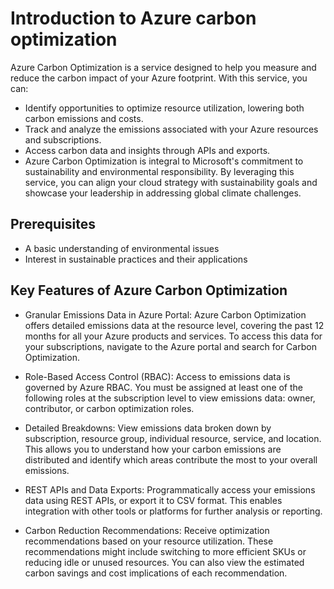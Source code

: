 # Introduction to Azure carbon optimization


Azure Carbon Optimization is a service designed to help you measure and reduce the carbon impact of your Azure footprint. With this service, you can:

 - Identify opportunities to optimize resource utilization, lowering both carbon emissions and costs.
 - Track and analyze the emissions associated with your Azure resources and subscriptions.
 - Access carbon data and insights through APIs and exports.
 - Azure Carbon Optimization is integral to Microsoft's commitment to sustainability and environmental responsibility. By leveraging this service, you can align your cloud strategy with sustainability goals and showcase your leadership in addressing global climate challenges.

## Prerequisites
- A basic understanding of environmental issues
- Interest in sustainable practices and their applications

## Key Features of Azure Carbon Optimization

- Granular Emissions Data in Azure Portal:
   Azure Carbon Optimization offers detailed emissions data at the resource level, covering the past 12 months for all your Azure products and services. To access this data for your subscriptions, navigate to the Azure portal and search for Carbon Optimization.

- Role-Based Access Control (RBAC):
  Access to emissions data is governed by Azure RBAC. You must be assigned at least one of the following roles at the subscription level to view emissions data: owner, contributor, or carbon optimization roles.

- Detailed Breakdowns:
   View emissions data broken down by subscription, resource group, individual resource, service, and location. This allows you to understand how your carbon emissions are distributed and identify which areas contribute the most to your overall emissions.

- REST APIs and Data Exports:
  Programmatically access your emissions data using REST APIs, or export it to CSV format. This enables integration with other tools or platforms for further analysis or reporting.

- Carbon Reduction Recommendations:
  Receive optimization recommendations based on your resource utilization. These recommendations might include switching to more efficient SKUs or reducing idle or unused resources. You can also view the estimated carbon savings and cost implications of each recommendation.
